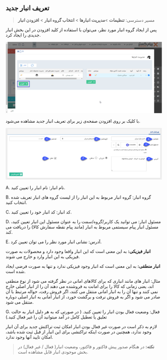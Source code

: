 ## تعریف انبار جدید

> مسیر دسترسی:  **تنظیمات** >**مدیریت انبارها** > **انتخاب گروه انبار** > **افزودن انبار** 

پس از ایجاد گروه انبار مورد نظر، می‌توان با استفاده از کلید افزودن در این بخش انبار جدیدی را ایجاد کرد.

![](anbar-jadid1.png)

با کلیک بر روی افزودن صفحه‌ی زیر برای تعریف انبار جدید مشاهده می‌شود.

![](Warehousemanagement3.png)

A. نام انبار: نام انبار را تعیین کنید.

B. گروه انبار: گروه انبار مربوط به این انبار را از لیست گروه های انبار تعریف شده انتخاب کنید. 

C. کد انبار: کد انبار خود را تعیین کنید.

D. مسئول انبار: می توانید یک کاربر/گروه/سمت را به عنوان مسئول این انبار تعیین کنید، مسئول انبار پیام سیستمی مربوط به انبار (مانند پیام نقطه سفارش کالا) را دریافت می کند.

E. آدرس: نشانی انبار مورد نظر را می توان تعیین کرد.

**انبار فیزیکی:**  به این معنی است که این انبار واقعا وجود دارد و محصولات به صورت فیزیکی به این انبار وارد و خارج می شوند.

**انبار منطقی:** به این معنی است که انبار وجود فیزیکی ندارد و تنها به صورت فرضی ایجاد شده است.

مثال: انبار های مانند انباری که برای کالاهای امانی در نظر گرفته می شود از نوع منطقی اند، یعنی زمانی که کالا را برای امانت به فروشنده می دهند آن را از انبار اصلی خارج نمی کنند و تنها آن را به انبار امانی منتقل می کنند، اگر فروش رفت، حواله مرتبط با آن صادر می شود و اگر به فروش نرفت و برگشت خورد، از انبار امانی به انبار اصلی دوباره منتقل می شود.

G.  فعال: وضعیت فعال بودن انبار را تعیین کنید. ( در صورتی که به هر دلیل انبار به حالت تعلیق یا تعطیل کامل در آمد میتوانید آن را غیر فعال کنید.)

لازم به ذکر است در صورت غیر فعال بودن انبار امکان ثبت تراکنش جدید برای آن انبار وجود ندارد، همچنین در صورت اینکه تراکنشی برای این انبار از قبل ثبت شده باشد، امکان تایید آنها وجود ندارد.

> **نکته:** در هنگام صدور پیش فاکتور و فاکتور، وضعیت انبار( فعال / غیر فعال) در بخش موجودی انبار قابل مشاهده است.


